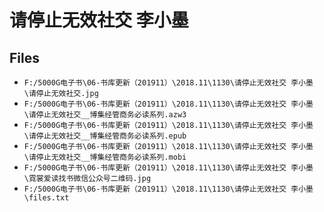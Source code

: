 # 请停止无效社交 李小墨

## Files

- `F:/5000G电子书\06-书库更新（201911）\2018.11\1130\请停止无效社交 李小墨\请停止无效社交.jpg`
- `F:/5000G电子书\06-书库更新（201911）\2018.11\1130\请停止无效社交 李小墨\请停止无效社交__博集经管商务必读系列.azw3`
- `F:/5000G电子书\06-书库更新（201911）\2018.11\1130\请停止无效社交 李小墨\请停止无效社交__博集经管商务必读系列.epub`
- `F:/5000G电子书\06-书库更新（201911）\2018.11\1130\请停止无效社交 李小墨\请停止无效社交__博集经管商务必读系列.mobi`
- `F:/5000G电子书\06-书库更新（201911）\2018.11\1130\请停止无效社交 李小墨\霓裳爱读找书微信公众号二维码.jpg`
- `F:/5000G电子书\06-书库更新（201911）\2018.11\1130\请停止无效社交 李小墨\files.txt`
